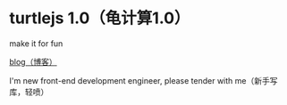 # turtlejs 1.0（龟计算1.0）

make it for fun

[blog（博客）](http://make-in-china.github.io/turtlejs)

I'm new front-end development engineer, please tender with me（新手写库，轻喷）
